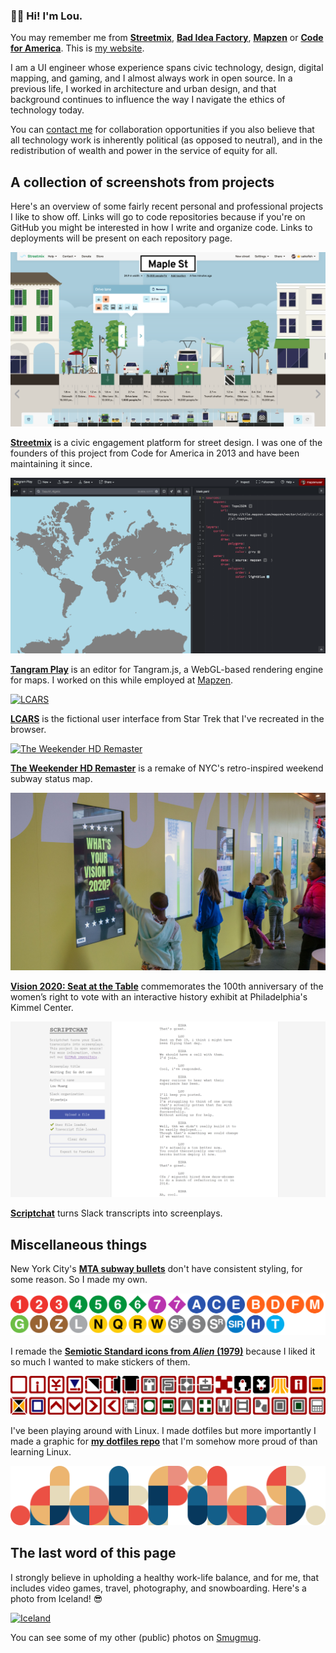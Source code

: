 ### 👋🏼 Hi! I'm Lou.

You may remember me from **[Streetmix](https://github.com/streetmix/)**, **[Bad Idea Factory](https://github.com/badideafactory/)**, **[Mapzen](https://github.com/mapzen/)** or  **[Code for America](https://github.com/codeforamerica/)**. This is [my website](https://louhuang.com/).

I am a UI engineer whose experience spans civic technology, design, digital mapping, and gaming, and I almost always work in open source. In a previous life, I worked in architecture and urban design, and that background continues to influence the way I navigate the ethics of technology today.

You can [contact me](mailto:lou@louhuang.com) for collaboration opportunities if you also believe that all technology work is inherently political (as opposed to neutral), and in the redistribution of wealth and power in the service of equity for all.

## A collection of screenshots from projects

Here's an overview of some fairly recent personal and professional projects I like to show off. Links will go to code repositories because if you're on GitHub you might be interested in how I write and organize code. Links to deployments will be present on each repository page.

[![Streetmix](https://raw.githubusercontent.com/louh/louh/main/images/streetmix.png)](https://github.com/streetmix/streetmix)

**[Streetmix](https://github.com/streetmix/streetmix)** is a civic engagement platform for street design. I was one of the founders of this project from Code for America in 2013 and have been maintaining it since.

[![Tangram Play](https://raw.githubusercontent.com/louh/louh/main/images/tangram-play.png)](https://github.com/tangrams/tangram-play)

**[Tangram Play](https://github.com/tangrams/tangram-play)** is an editor for Tangram.js, a WebGL-based rendering engine for maps. I worked on this while employed at [Mapzen](https://mapzen.com/).

[![LCARS](https://raw.githubusercontent.com/louh/lcars/main/public/preview.jpg)](https://github.com/louh/lcars)

**[LCARS](https://github.com/louh/lcars)** is the fictional user interface from Star Trek that I've recreated in the browser.

[![The Weekender HD Remaster](https://raw.githubusercontent.com/louh/weekender/main/src/images/thumbnail.png)](https://github.com/louh/weekender)

**[The Weekender HD Remaster](https://github.com/louh/weekender)** is a remake of NYC's retro-inspired weekend subway status map.

[![Vision 2020: Seat at the Table](https://raw.githubusercontent.com/louh/louh/main/images/vision2020_dome.jpg)](https://github.com/badideafactory/vision2020)

**[Vision 2020: Seat at the Table](https://github.com/badideafactory/vision2020)** commemorates the 100th anniversary of the women’s right to vote with an interactive history exhibit at Philadelphia's Kimmel Center.

[![Scriptchat](https://raw.githubusercontent.com/louh/louh/main/images/scriptchat.png)](https://github.com/badideafactory/scriptchat)

**[Scriptchat](https://github.com/badideafactory/scriptchat)** turns Slack transcripts into screenplays.


## Miscellaneous things

New York City's **[MTA subway bullets](https://github.com/louh/mta-subway-bullets)** don't have consistent styling, for some reason. So I made my own.

[![MTA Subway Bullets](https://raw.githubusercontent.com/louh/louh/main/images/mta-subway-bullets.png)](https://github.com/louh/mta-subway-bullets)

I remade the **[Semiotic Standard icons from _Alien_ (1979)](https://github.com/louh/semiotic-standard)** because I liked it so much I wanted to make stickers of them.

[![Semiotic Standard](https://raw.githubusercontent.com/louh/louh/main/images/semiotic-standard.png)](https://github.com/louh/semiotic-standard)

I've been playing around with Linux. I made dotfiles but more importantly I made a graphic for **[my dotfiles repo](https://github.com/louh/dotfiles)** that I'm somehow more proud of than learning Linux.

[![dotfiles](https://raw.githubusercontent.com/louh/dotfiles/main/dotfiles.png)](https://github.com/louh/dotfiles)


## The last word of this page

I strongly believe in upholding a healthy work-life balance, and for me, that includes video games, travel, photography, and snowboarding. Here's a photo from Iceland! 😎

[![Iceland](https://photos.smugmug.com/photos/i-S8dJtL5/0/9ce7123b/X3/i-S8dJtL5-X3.jpg)](https://lou.smugmug.com/)

You can see some of my other (public) photos on [Smugmug](https://lou.smugmug.com/).
